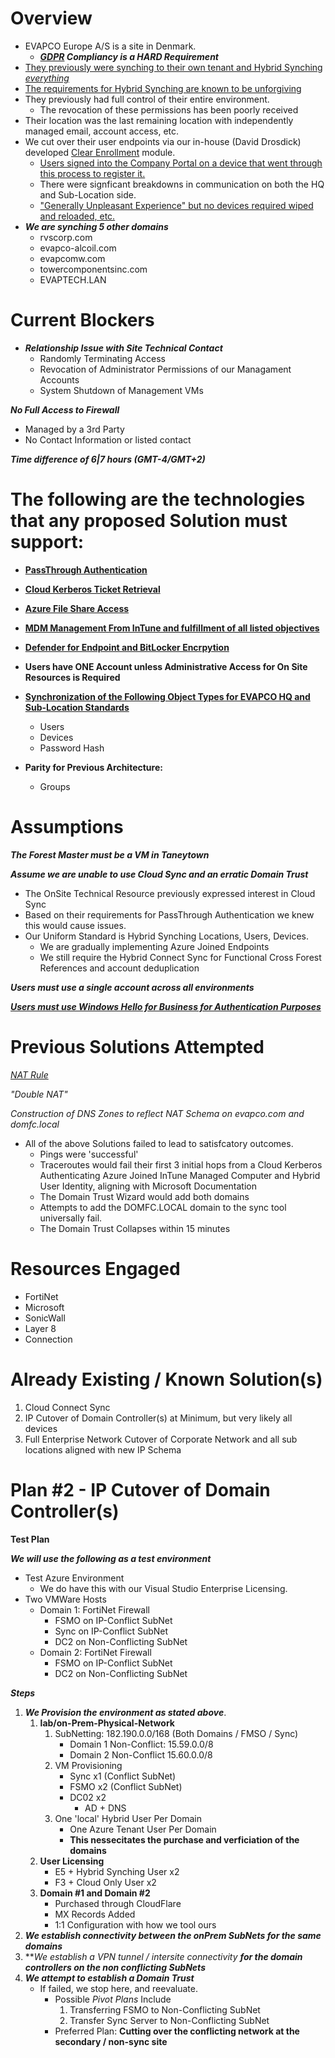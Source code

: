 # Overview

- EVAPCO Europe A/S is a site in Denmark.
    - ***[GDPR](https://gdpr-info.eu/) Compliancy is a HARD Requirement***
- [They previously were synching to their own tenant and Hybrid Synching *everything*](https://learn.microsoft.com/en-us/entra/identity/hybrid/)
- [The requirements for Hybrid Synching are known to be unforgiving](https://learn.microsoft.com/en-us/entra/identity/devices/hybrid-join-plan)
- They previously had full control of their entire environment.
    - The revocation of these permissions has been poorly received
- Their location was the last remaining location with independently managed email, account access, etc.
- We cut over their user endpoints via our in-house (David Drosdick) developed [Clear Enrollment](https://github.com/DirtyDabe23/EvapcoRepo/blob/main/Modules/Clear-Enrollment/Clear-Enrollment.ps1) module.
    - [Users signed into the Company Portal on a device that went through this process to register it.](https://learn.microsoft.com/en-us/intune/intune-service/user-help/device-enrollment-overview-windows)
    - There were signficant breakdowns in communication on both the HQ and Sub-Location side.
    - ["Generally Unpleasant Experience" but no devices required wiped and reloaded, etc.](https://techcommunity.microsoft.com/blog/intunecustomersuccess/support-tip-how-to-transfer-windows-autopilot-devices-between-tenants/3920555)
- ***We are synching 5 other domains***
    - rvscorp.com
    - evapco-alcoil.com
    - evapcomw.com
    - towercomponentsinc.com
    - EVAPTECH.LAN


# Current Blockers

- ***Relationship Issue with Site Technical Contact***
    - Randomly Terminating Access
    - Revocation of Administrator Permissions of our Managament Accounts
    - System Shutdown of Management VMs

***No Full Access to Firewall***
- Managed by a 3rd Party
- No Contact Information or listed contact

***Time difference of 6|7 hours (GMT-4/GMT+2)***

# The following are the technologies that any proposed Solution must support:

- **[PassThrough Authentication](https://learn.microsoft.com/en-us/entra/identity/hybrid/connect/how-to-connect-pta)** 

- **[Cloud Kerberos Ticket Retrieval](https://learn.microsoft.com/en-us/windows/security/identity-protection/hello-for-business/how-it-works-authentication#microsoft-entra-hybrid-join-authentication-using-cloud-kerberos-trust)**

- **[Azure File Share Access](https://learn.microsoft.com/en-us/azure/storage/files/storage-files-identity-auth-hybrid-identities-enable?tabs=azure-portal%2Cintune)**

- **[MDM Management From InTune and fulfillment of all listed objectives](https://learn.microsoft.com/en-us/intune/intune-service/fundamentals/intune-planning-guide)**

- **[Defender for Endpoint and BitLocker Encrpytion](https://learn.microsoft.com/en-us/intune/intune-service/protect/mde-security-integration)**

- **Users have ONE Account unless Administrative Access for On Site Resources is Required**


- **[Synchronization of the Following Object Types for EVAPCO HQ and Sub-Location Standards](https://learn.microsoft.com/en-us/entra/identity/hybrid/cloud-sync/what-is-cloud-sync#comparison-between-microsoft-entra-connect-and-cloud-sync)**
    - Users
    - Devices
    - Password Hash

- **Parity for Previous Architecture:**
    - Groups

# Assumptions

***The Forest Master must be a VM in Taneytown***

***Assume we are unable to use Cloud Sync and an erratic Domain Trust***
- The OnSite Technical Resource previously expressed interest in Cloud Sync
- Based on their requirements for PassThrough Authentication we knew this would cause issues.
- Our Uniform Standard is Hybrid Synching Locations, Users, Devices.
    - We are gradually implementing Azure Joined Endpoints
    - We still require the Hybrid Connect Sync for Functional Cross Forest References and account deduplication  

***Users must use a single account across all environments***

***[Users must use Windows Hello for Business for Authentication Purposes](https://learn.microsoft.com/en-us/windows/security/identity-protection/hello-for-business/deploy/hybrid-cloud-kerberos-trust?tabs=intune)***

# Previous Solutions Attempted

*[NAT Rule](https://learn.microsoft.com/en-us/troubleshoot/windows-server/active-directory/support-for-active-directory-over-nat#microsoft-statement-regarding-active-directory-over-nat)*

*"Double NAT"*

*Construction of DNS Zones to reflect NAT Schema on evapco.com and domfc.local*

- All of the above Solutions failed to lead to satisfcatory outcomes.
    - Pings were 'successful'
    - Traceroutes would fail their first 3 initial hops from a Cloud Kerberos Authenticating Azure Joined InTune Managed Computer and Hybrid User Identity, aligning with Microsoft Documentation
    - The Domain Trust Wizard would add both domains
    - Attempts to add the DOMFC.LOCAL domain to the sync tool universally fail.
    - The Domain Trust Collapses within 15 minutes

# Resources Engaged

- FortiNet
- Microsoft
- SonicWall
- Layer 8
- Connection

# Already Existing / Known Solution(s)

1. Cloud Connect Sync
2. IP Cutover of Domain Controller(s) at Minimum, but very likely all devices 
3. Full Enterprise Network Cutover of Corporate Network and all sub locations aligned with new IP Schema

# Plan #2 - IP Cutover of Domain Controller(s)

**Test Plan**

***We will use the following as a test environment***

- Test Azure Environment
    - We do have this with our Visual Studio Enterprise Licensing.
- Two VMWare Hosts
    - Domain 1: FortiNet Firewall
        - FSMO  on IP-Conflict      SubNet
        - Sync  on IP-Conflict      SubNet
        - DC2   on Non-Conflicting  SubNet
    - Domain 2: FortiNet Firewall
        - FSMO  on IP-Conflict      SubNet
        - DC2   on Non-Conflicting  SubNet

***Steps***

1. ***We Provision the environment as stated above***.
    1. **lab/on-Prem-Physical-Network**
        1. SubNetting: 182.190.0.0/168 (Both Domains / FMSO / Sync)
            - Domain 1 Non-Conflict: 15.59.0.0/8
            - Domain 2 Non-Conflict 15.60.0.0/8
        2. VM Provisioning
            - Sync x1 (Conflict SubNet)
            - FSMO x2 (Conflict SubNet)
            - DC02 x2
                - AD + DNS  
        3. One 'local' Hybrid User Per Domain
            - One Azure Tenant User Per Domain 
            - **This nessecitates the purchase and verficiation of the domains**
    2. **User Licensing**
        - E5 + Hybrid Synching User x2
        - F3 + Cloud Only User x2
    3. **Domain #1 and Domain #2**
        - Purchased through CloudFlare
        - MX Records Added
        - 1:1 Configuration with how we tool ours
2. ***We establish connectivity between the onPrem SubNets **for the same domains*****
3. ***We establish a VPN tunnel / intersite connectivity **for the domain controllers on the non conflicting SubNets***
4. ***We attempt to establish a Domain Trust***
    - If failed, we stop here, and reevaluate.
        - Possible *Pivot Plans* Include
            1. Transferring FSMO to Non-Conflicting SubNet
            2. Transfer Sync Server to Non-Conflicting SubNet
        - Preferred Plan: **Cutting over the conflicting network at the secondary / non-sync site**
            